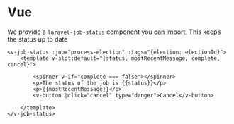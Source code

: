 # Vue

We provide a `laravel-job-status` component you can import. This keeps the status up to date

```vue
<v-job-status :job="process-election" :tags="{election: electionId}">
    <template v-slot:default="{status, mostRecentMessage, complete, cancel}">
    
        <spinner v-if="complete === false"></spinner>
        <p>The status of the job is {{status}}</p>
        <p>{{mostRecentMessage}}</p>
        <v-button @click="cancel" type="danger">Cancel</v-button>
    
    </template>
</v-job-status>
```

